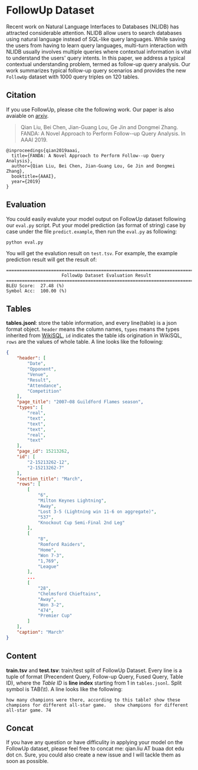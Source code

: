 # FollowUp Dataset

Recent work on Natural Language Interfaces to Databases (NLIDB) has attracted considerable attention. NLIDB allow users to search databases using natural language instead of SQL-like query languages. While saving the users from having to learn query languages, multi-turn interaction with NLIDB usually involves multiple queries where contextual information is vital to understand the users' query intents. In this paper, we address a typical contextual understanding problem, termed as follow-up query analysis. Our work summarizes typical follow-up query scenarios and provides the new `FollowUp` dataset with 1000 query triples on 120 tables.

## Citation

If you use FollowUp, please cite the following work. Our paper is also avaiable on [arxiv](https://arxiv.org/abs/1901.08259).
> Qian Liu, Bei Chen, Jian-Guang Lou, Ge Jin and Dongmei Zhang. FANDA: A Novel Approach to Perform Follow-­‐up Query Analysis. In AAAI 2019.

```
@inproceedings{qian2019aaai,
  title={FANDA: A Novel Approach to Perform Follow-­‐up Query Analysis},
  author={Qian Liu, Bei Chen, Jian-Guang Lou, Ge Jin and Dongmei Zhang},
  booktitle={AAAI},
  year={2019}
}
```

## Evaluation

You could easily evalute your model output on FollowUp dataset following our `eval.py` script. Put your model prediction (as format of string) case by case under the file `predict.example`, then run the `eval.py` as following:

```
python eval.py
```

You will get the evalution result on `test.tsv`. For example, the example prediction result will get the result of:

```shell
================================================================================
                     FollowUp Dataset Evaluation Result
================================================================================
BLEU Score:  27.48 (%)
Symbol Acc:  100.00 (%)
```

## Tables

**tables.jsonl**: store the table information, and every line(table) is a json format object. `header` means the column names, `types` means the types inherited from [WikiSQL](https://github.com/salesforce/WikiSQL), `id` indicates the table ids origination in WikiSQL, `rows` are the values of whole table. A line looks like the following:

```json
{
	"header": [
		"Date",
		"Opponent",
		"Venue",
		"Result",
		"Attendance",
		"Competition"
	],
	"page_title": "2007–08 Guildford Flames season",
	"types": [
		"real",
		"text",
		"text",
		"text",
		"real",
		"text"
	],
	"page_id": 15213262,
	"id": [
		"2-15213262-12",
		"2-15213262-7"
	],
	"section_title": "March",
	"rows": [
		[
			"6",
			"Milton Keynes Lightning",
			"Away",
			"Lost 3-5 (Lightning win 11-6 on aggregate)",
			"537",
			"Knockout Cup Semi-Final 2nd Leg"
		],
		[
			"8",
			"Romford Raiders",
			"Home",
			"Won 7-3",
			"1,769",
			"League"
		],
		...
		[
			"28",
			"Chelmsford Chieftains",
			"Away",
			"Won 3-2",
			"474",
			"Premier Cup"
		]
	],
	"caption": "March"
}
```


## Content

**train.tsv** and **test.tsv**: train/test split of FollowUp Dataset. Every line is a tuple of format (Precendent Query, Follow-up Query, Fused Query, Table ID), where the *Table ID* is **line index** starting from 1 in `tables.jsonl`. Split symbol is TAB(\t). A line looks like the following:

```tsv
how many champions were there, according to this table?	show these champions for different all-star game.	show champions for different all-star game.	74
```


## Concat

If you have any question or have difficulity in applying your model on the FollowUp dataset, please feel free to concat me: qian.liu AT buaa dot edu dot cn. Sure, you could also create a new issue and I will tackle them as soon as possible.
